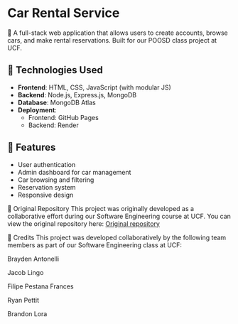 # Car Rental Service

🚗 A full-stack web application that allows users to create accounts, browse cars, and make rental reservations. Built for our POOSD class project at UCF.

## 🔧 Technologies Used
- **Frontend**: HTML, CSS, JavaScript (with modular JS)
- **Backend**: Node.js, Express.js, MongoDB
- **Database**: MongoDB Atlas
- **Deployment**:
  - Frontend: GitHub Pages
  - Backend: Render

## 🚀 Features
- User authentication
- Admin dashboard for car management
- Car browsing and filtering
- Reservation system
- Responsive design

🔗 Original Repository
This project was originally developed as a collaborative effort during our Software Engineering course at UCF.
You can view the original repository here: [Original repository](https://github.com/BraydenAntonelli/Car-Rental-Service)

👥 Credits
This project was developed collaboratively by the following team members as part of our Software Engineering class at UCF:

Brayden Antonelli

Jacob Lingo

Filipe Pestana Frances

Ryan Pettit

Brandon Lora